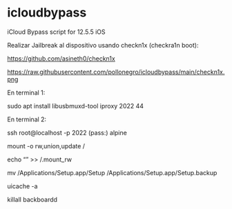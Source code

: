 # icloudbypass
iCloud Bypass script for 12.5.5 iOS



Realizar Jailbreak al dispositivo usando checkn1x (checkra1n boot):

https://github.com/asineth0/checkn1x

https://raw.githubusercontent.com/pollonegro/icloudbypass/main/checkn1x.png

En terminal 1:

sudo apt install libusbmuxd-tool
iproxy 2022 44



En terminal 2:

ssh root@localhost -p 2022                   (pass:) alpine

mount -o rw,union,update /

echo “” >> /.mount_rw

mv /Applications/Setup.app/Setup /Applications/Setup.app/Setup.backup

uicache -a

killall backboardd


